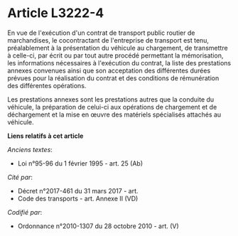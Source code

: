 # Article L3222-4

En vue de l'exécution d'un contrat de transport public routier de marchandises, le cocontractant de l'entreprise de transport
est tenu, préalablement à la présentation du véhicule au chargement, de transmettre à celle-ci, par écrit ou par tout autre
procédé permettant la mémorisation, les informations nécessaires à l'exécution du contrat, la liste des prestations annexes
convenues ainsi que son acceptation des différentes durées prévues pour la réalisation du contrat et des conditions de
rémunération des différentes opérations.

Les prestations annexes sont les prestations autres que la conduite du véhicule, la préparation de celui-ci aux opérations de
chargement et de déchargement et la mise en œuvre des matériels spécialisés attachés au véhicule.

**Liens relatifs à cet article**

_Anciens textes_:

  - Loi n°95-96 du 1 février 1995 - art. 25 (Ab)

_Cité par_:

  - Décret n°2017-461 du 31 mars 2017 - art.
  - Code des transports - art. Annexe II (VD)

_Codifié par_:

  - Ordonnance n°2010-1307 du 28 octobre 2010 - art. (V)
